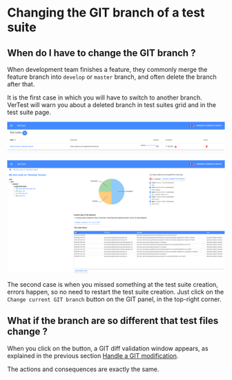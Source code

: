 # Changing the GIT branch of a test suite

## When do I have to change the GIT branch ?

When development team finishes a feature, they commonly merge the feature branch into `develop` or `master`
branch, and often delete the branch after that.

It is the first case in which you will have to switch to another branch.
VerTest will warn you about a deleted branch in test suites grid and in the test suite page.

![Deleted branch warning](./assets/git-modification-1-en.png)

![Deleted branch warning on test suite page](./assets/git-modification-2-en.png)

The second case is when you missed something at the test suite creation, errors happen, so no need to
restart the test suite creation. Just click on the `Change current GIT branch` button on the GIT panel,
in the top-right corner.

## What if the branch are so different that test files change ?

When you click on the button, a GIT diff validation window appears, as explained in the previous section
[Handle a GIT modification](./git-modification.md).

The actions and consequences are exactly the same.
